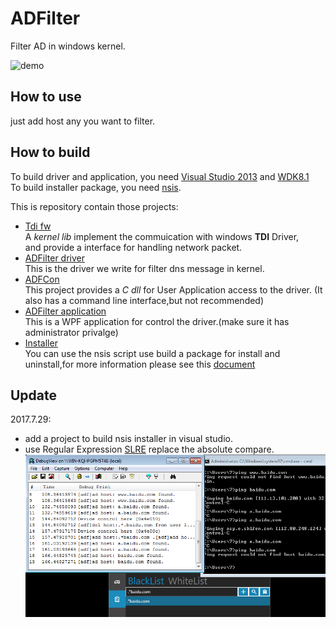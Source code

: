 # ADFilter
Filter AD in windows kernel.

![demo](https://user-images.githubusercontent.com/18024882/28399960-dc6acb18-6d42-11e7-9725-dc71e34e7927.png)

## How to use
just add host any you want to filter.

## How to build
To build driver and application, you need [Visual Studio 2013]() and [WDK8.1]()<br>
To build installer package, you need [nsis]().

This is repository contain those projects:
* [Tdi fw](./sys/tdi_fw) <br>
    A *kernel lib* implement the commuication with windows **TDI** Driver,<br>
    and provide a interface for handling network packet.
* [ADFilter driver](./sys/adfilter)<br>
    This is the driver we write for filter dns message in kernel.
* [ADFCon](./exe/adfcon)<br>
    This project provides a *C dll* for User Application access to the driver.
    (It also has a command line interface,but not recommended)
* [ADFilter application](./exe/adfilter)<br>
    This is a WPF application for control the driver.(make sure it has administrator privalge)
* [Installer](./installer)<br>
    You can use the nsis script use build a package for install and uninstall,for more information please see this [document](./installer/readme.md)

## Update
2017.7.29: 
* add a project to build nsis installer in visual studio.
* use Regular Expression [SLRE](https://github.com/cesanta/slre) replace the absolute compare.
![regexp](./img/regexp.png)